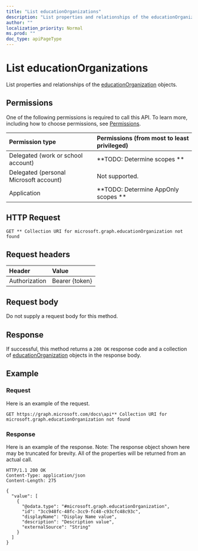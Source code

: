 ```yaml
---
title: "List educationOrganizations"
description: "List properties and relationships of the educationOrganization objects."
author: ""
localization_priority: Normal
ms.prod: ""
doc_type: apiPageType
---
```


# List educationOrganizations

List properties and relationships of the [educationOrganization](../resources/educationorganization.md) objects.

## Permissions
One of the following permissions is required to call this API. To learn more, including how to choose permissions, see [Permissions](/concepts/permissions-reference.md).

|Permission type|Permissions (from most to least privileged)|
|:---|:---|
|Delegated (work or school account)|**TODO: Determine scopes **|
|Delegated (personal Microsoft account)|Not supported.|
|Application|**TODO: Determine AppOnly scopes **|

## HTTP Request
<!-- {
  "blockType": "ignored"
}
-->
``` http
GET ** Collection URI for microsoft.graph.educationOrganization not found
```

## Request headers
|Header|Value|
|:---|:---|
|Authorization|Bearer {token}|

## Request body
Do not supply a request body for this method.

## Response
If successful, this method returns a `200 OK` response code and a collection of [educationOrganization](../resources/educationorganization.md) objects in the response body.

## Example

### Request
Here is an example of the request.
<!-- {
  "blockType": "request",
  "name": "get_educationorganization"
}
-->
``` http
GET https://graph.microsoft.com/docs\api** Collection URI for microsoft.graph.educationOrganization not found
```

### Response
Here is an example of the response. Note: The response object shown here may be truncated for brevity. All of the properties will be returned from an actual call.
<!-- {
  "blockType": "response",
  "truncated": true,
  "@odata.type": "collection(microsoft.graph.educationorganization)"
}
-->
``` http
HTTP/1.1 200 OK
Content-Type: application/json
Content-Length: 275

{
  "value": [
    {
      "@odata.type": "#microsoft.graph.educationOrganization",
      "id": "3cc948fc-48fc-3cc9-fc48-c93cfc48c93c",
      "displayName": "Display Name value",
      "description": "Description value",
      "externalSource": "String"
    }
  ]
}
```

